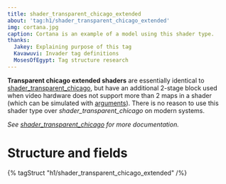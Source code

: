 ```yaml
---
title: shader_transparent_chicago_extended
about: 'tag:h1/shader_transparent_chicago_extended'
img: cortana.jpg
caption: Cortana is an example of a model using this shader type.
thanks:
  Jakey: Explaining purpose of this tag
  Kavawuvi: Invader tag definitions
  MosesOfEgypt: Tag structure research
---
```

**Transparent chicago extended shaders** are essentially identical to [shader_transparent_chicago](~), but have an additional 2-stage block used when video hardware does not support more than 2 maps in a shader (which can be simulated with [arguments](~arguments#graphics-options)). There is no reason to use this shader type over _shader_transparent_chicago_ on modern systems.

_See [shader_transparent_chicago](~) for more documentation._

# Structure and fields

{% tagStruct "h1/shader_transparent_chicago_extended" /%}
